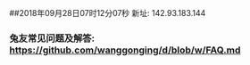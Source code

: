 ##2018年09月28日07时12分07秒 新址: 142.93.183.144
### 兔友常见问题及解答: https://github.com/wanggonging/d/blob/w/FAQ.md

